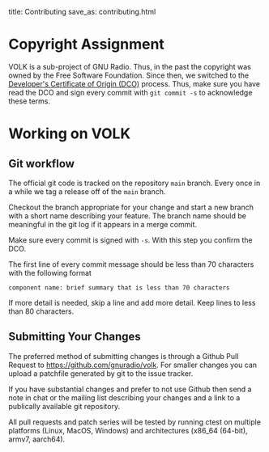 title: Contributing
save_as: contributing.html

# Copyright Assignment

VOLK is a sub-project of GNU Radio. Thus, in the past the copyright was owned by 
the Free Software Foundation. Since then, we switched to the 
[Developer's Certificate of Origin (DCO)](https://github.com/gnuradio/volk/blob/main/docs/DCO.txt)
process. Thus, make sure you have read the DCO and sign every commit with
`git commit -s` to acknowledge these terms.

# Working on VOLK

## Git workflow

The official git code is tracked on the repository `main` branch. Every once in a while
we tag a release off of the `main` branch.

Checkout the branch appropriate for your change and start a new branch with a
short name describing your feature. The branch name should be meaningful in the
git log if it appears in a merge commit.

Make sure every commit is signed with `-s`. With this step you confirm the DCO.

The first line of every commit message should be less than 70 characters with
the following format

    component name: brief summary that is less than 70 characters

If more detail is needed, skip a line and add more detail. Keep lines to less
than 80 characters.

## Submitting Your Changes

The preferred method of submitting changes is through a Github Pull Request to
https://github.com/gnuradio/volk. For smaller changes you can upload a
patchfile generated by git to the issue tracker.

If you have substantial changes and prefer to not use Github then send a note
in chat or the mailing list describing your changes and a link to a publically
available git repository.

All pull requests and patch series will be tested by running ctest on multiple
platforms (Linux, MacOS, Windows) and architectures (x86_64 (64-bit), armv7, aarch64).
